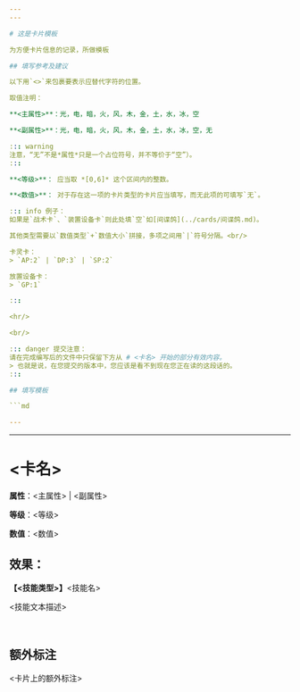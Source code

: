 ```yaml
---
---

# 这是卡片模板

为方便卡片信息的记录，所做模板

## 填写参考及建议

以下用`<>`来包裹要表示应替代字符的位置。

取值注明：

**<主属性>**：光，电，暗，火，风，木，金，土，水，冰，空

**<副属性>**：光，电，暗，火，风，木，金，土，水，冰，空，无

::: warning
注意，“无”不是*属性*只是一个占位符号，并不等价于“空”）。
:::

**<等级>**： 应当取 *[0,6]* 这个区间内的整数。

**<数值>**： 对于存在这一项的卡片类型的卡片应当填写，而无此项的可填写`无`。

::: info 例子：
如果是`战术卡`、`装置设备卡`则此处填`空`如[间谍鸽](../cards/间谍鸽.md)。

其他类型需要以`数值类型`+`数值大小`拼接，多项之间用`|`符号分隔。<br/>

卡灵卡：
> `AP:2` | `DP:3` | `SP:2`

放置设备卡：
> `GP:1`

:::

<hr/>

<br/>

::: danger 提交注意：
请在完成编写后的文件中只保留下方从 # <卡名> 开始的部分有效内容。
> 也就是说，在您提交的版本中，您应该是看不到现在您正在读的这段话的。
:::

## 填写模板

```md

---
```

---

# <卡名>

**属性**：<主属性> | <副属性>

**等级**：<等级>

**数值**：<数值>

## 效果：

**【<技能类型>】**<技能名>

<技能文本描述>

<br/>

## 额外标注

<卡片上的额外标注>

```